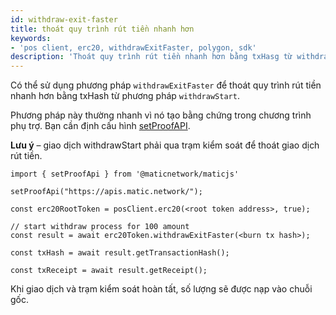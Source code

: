 ```yaml
---
id: withdraw-exit-faster
title: thoát quy trình rút tiền nhanh hơn
keywords:
- 'pos client, erc20, withdrawExitFaster, polygon, sdk'
description: 'Thoát quy trình rút tiền nhanh hơn bằng txHasg từ withdrawStart.'
---
```


Có thể sử dụng phương pháp `withdrawExitFaster` để thoát quy trình rút tiền nhanh hơn bằng txHash từ phương pháp `withdrawStart`.

Phương pháp này thường nhanh vì nó tạo bằng chứng trong chương trình phụ trợ. Bạn cần định cấu hình [setProofAPI](/docs/develop/ethereum-polygon/matic-js/set-proof-api).

**Lưu ý** – giao dịch withdrawStart phải qua trạm kiểm soát để thoát giao dịch rút tiền.

```
import { setProofApi } from '@maticnetwork/maticjs'

setProofApi("https://apis.matic.network/");

const erc20RootToken = posClient.erc20(<root token address>, true);

// start withdraw process for 100 amount
const result = await erc20Token.withdrawExitFaster(<burn tx hash>);

const txHash = await result.getTransactionHash();

const txReceipt = await result.getReceipt();

```

Khi giao dịch và trạm kiểm soát hoàn tất, số lượng sẽ được nạp vào chuỗi gốc.
